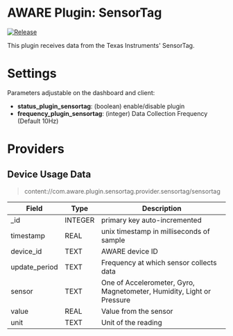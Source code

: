 AWARE Plugin: SensorTag
==========================

[![Release](https://jitpack.io/v/denzilferreira/com.aware.plugin.sensortag.svg)](https://jitpack.io/#denzilferreira/com.aware.plugin.sensortag)

This plugin receives data from the Texas Instruments' SensorTag.

# Settings
Parameters adjustable on the dashboard and client:
- **status_plugin_sensortag**: (boolean) enable/disable plugin
- **frequency_plugin_sensortag**: (integer) Data Collection Frequency (Default 10Hz)

# Providers
##  Device Usage Data
> content://com.aware.plugin.sensortag.provider.sensortag/sensortag

Field | Type | Description
----- | ---- | -----------
_id | INTEGER | primary key auto-incremented
timestamp | REAL | unix timestamp in milliseconds of sample
device_id | TEXT | AWARE device ID
update_period | TEXT | Frequency at which sensor collects data
sensor| TEXT | One of Accelerometer, Gyro, Magnetometer, Humidity, Light or Pressure
value | REAL | Value from the sensor
unit | TEXT | Unit of the reading
